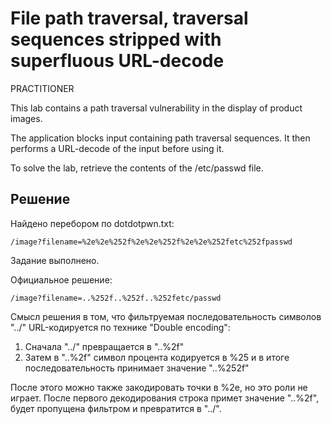 # File path traversal, traversal sequences stripped with superfluous URL-decode
PRACTITIONER

This lab contains a path traversal vulnerability in the display of product images.

The application blocks input containing path traversal sequences. It then performs a URL-decode of the input before using it.

To solve the lab, retrieve the contents of the /etc/passwd file.

## Решение
Найдено перебором по dotdotpwn.txt:

`/image?filename=%2e%2e%252f%2e%2e%252f%2e%2e%252fetc%252fpasswd`

Задание выполнено.

Официальное решение:

`/image?filename=..%252f..%252f..%252fetc/passwd`

Смысл решения в том, что фильтруемая последовательность символов "../" URL-кодируется по технике "Double encoding":
1. Сначала "../" превращается в "..%2f"
2. Затем в "..%2f" символ процента кодируется в %25 и в итоге последовательность принимает значение "..%252f"

После этого можно также закодировать точки в %2e, но это роли не играет. После первого декодирования строка примет значение "..%2f", будет пропущена фильтром и превратится в "../".
